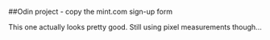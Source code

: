 ##Odin project - copy the mint.com sign-up form

This one actually looks pretty good.  Still using pixel measurements though...